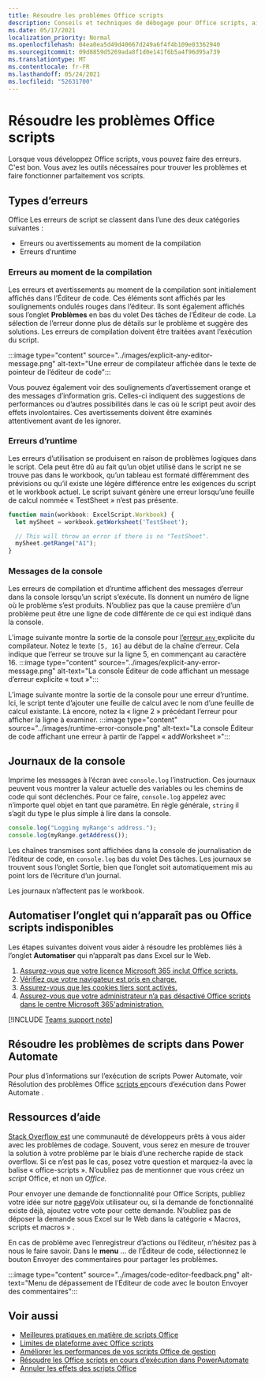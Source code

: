 ```yaml
---
title: Résoudre les problèmes Office scripts
description: Conseils et techniques de débogage pour Office scripts, ainsi que des ressources d’aide.
ms.date: 05/17/2021
localization_priority: Normal
ms.openlocfilehash: 04ea0ea5d49d40667d249a6f4f4b109e03362940
ms.sourcegitcommit: 09d8859d5269ada8f1d0e141f6b5a4f96d95a739
ms.translationtype: MT
ms.contentlocale: fr-FR
ms.lasthandoff: 05/24/2021
ms.locfileid: "52631700"
---
```

# <a name="troubleshoot-office-scripts"></a>Résoudre les problèmes Office scripts

Lorsque vous développez Office scripts, vous pouvez faire des erreurs. C'est bon. Vous avez les outils nécessaires pour trouver les problèmes et faire fonctionner parfaitement vos scripts.

## <a name="types-of-errors"></a>Types d’erreurs

Office Les erreurs de script se classent dans l’une des deux catégories suivantes :

* Erreurs ou avertissements au moment de la compilation
* Erreurs d’runtime

### <a name="compile-time-errors"></a>Erreurs au moment de la compilation

Les erreurs et avertissements au moment de la compilation sont initialement affichés dans l’Éditeur de code. Ces éléments sont affichés par les soulignements ondulés rouges dans l’éditeur. Ils sont également affichés sous l’onglet **Problèmes** en bas du volet Des tâches de l’Éditeur de code. La sélection de l’erreur donne plus de détails sur le problème et suggère des solutions. Les erreurs de compilation doivent être traitées avant l’exécution du script.

:::image type="content" source="../images/explicit-any-editor-message.png" alt-text="Une erreur de compilateur affichée dans le texte de pointeur de l’éditeur de code":::

Vous pouvez également voir des soulignements d’avertissement orange et des messages d’information gris. Celles-ci indiquent des suggestions de performances ou d’autres possibilités dans le cas où le script peut avoir des effets involontaires. Ces avertissements doivent être examinés attentivement avant de les ignorer.

### <a name="runtime-errors"></a>Erreurs d’runtime

Les erreurs d’utilisation se produisent en raison de problèmes logiques dans le script. Cela peut être dû au fait qu’un objet utilisé dans le script ne se trouve pas dans le workbook, qu’un tableau est formaté différemment des prévisions ou qu’il existe une légère différence entre les exigences du script et le workbook actuel. Le script suivant génère une erreur lorsqu’une feuille de calcul nommée « TestSheet » n’est pas présente.

```TypeScript
function main(workbook: ExcelScript.Workbook) {
  let mySheet = workbook.getWorksheet('TestSheet');

  // This will throw an error if there is no "TestSheet".
  mySheet.getRange("A1");
}
```

### <a name="console-messages"></a>Messages de la console

Les erreurs de compilation et d’runtime affichent des messages d’erreur dans la console lorsqu’un script s’exécute. Ils donnent un numéro de ligne où le problème s’est produits. N’oubliez pas que la cause première d’un problème peut être une ligne de code différente de ce qui est indiqué dans la console.

L’image suivante montre la sortie de la console pour [l’erreur `any` ](../develop/typescript-restrictions.md) explicite du compilateur. Notez le texte `[5, 16]` au début de la chaîne d’erreur. Cela indique que l’erreur se trouve sur la ligne 5, en commençant au caractère 16.
:::image type="content" source="../images/explicit-any-error-message.png" alt-text="La console Éditeur de code affichant un message d’erreur explicite « tout »":::

L’image suivante montre la sortie de la console pour une erreur d’runtime. Ici, le script tente d’ajouter une feuille de calcul avec le nom d’une feuille de calcul existante. Là encore, notez la « ligne 2 » précédant l’erreur pour afficher la ligne à examiner.
:::image type="content" source="../images/runtime-error-console.png" alt-text="La console Éditeur de code affichant une erreur à partir de l’appel « addWorksheet »":::

## <a name="console-logs"></a>Journaux de la console

Imprime les messages à l’écran avec `console.log` l’instruction. Ces journaux peuvent vous montrer la valeur actuelle des variables ou les chemins de code qui sont déclenchés. Pour ce faire, `console.log` appelez avec n’importe quel objet en tant que paramètre. En règle générale, `string` il s’agit du type le plus simple à lire dans la console.

```TypeScript
console.log("Logging myRange's address.");
console.log(myRange.getAddress());
```

Les chaînes transmises sont affichées dans la console de journalisation de l’éditeur de code, en `console.log` bas du volet Des tâches. Les journaux se  trouvent sous l’onglet Sortie, bien que l’onglet soit automatiquement mis au point lors de l’écriture d’un journal.

Les journaux n’affectent pas le workbook.

## <a name="automate-tab-not-appearing-or-office-scripts-unavailable"></a>Automatiser l’onglet qui n’apparaît pas ou Office scripts indisponibles

Les étapes suivantes doivent vous aider à résoudre les problèmes liés à l’onglet **Automatiser** qui n’apparaît pas dans Excel sur le Web.

1. [Assurez-vous que votre licence Microsoft 365 inclut Office scripts.](../overview/excel.md#requirements)
1. [Vérifiez que votre navigateur est pris en charge.](platform-limits.md#browser-support)
1. [Assurez-vous que les cookies tiers sont activés.](platform-limits.md#third-party-cookies)
1. [Assurez-vous que votre administrateur n’a pas désactivé Office scripts dans le centre Microsoft 365'administration.](/microsoft-365/admin/manage/manage-office-scripts-settings)

[!INCLUDE [Teams support note](../includes/teams-support-note.md)]

## <a name="troubleshoot-scripts-in-power-automate"></a>Résoudre les problèmes de scripts dans Power Automate

Pour plus d’informations sur l’exécution de scripts Power Automate, voir Résolution des problèmes Office [scripts en](power-automate-troubleshooting.md)cours d’exécution dans Power Automate .

## <a name="help-resources"></a>Ressources d’aide

[Stack Overflow est](https://stackoverflow.com/questions/tagged/office-scripts) une communauté de développeurs prêts à vous aider avec les problèmes de codage. Souvent, vous serez en mesure de trouver la solution à votre problème par le biais d’une recherche rapide de stack overflow. Si ce n’est pas le cas, posez votre question et marquez-la avec la balise « office-scripts ». N’oubliez pas de mentionner que vous créez un *script* Office, et non un *Office.*

Pour envoyer une demande de fonctionnalité pour Office Scripts, publiez votre idée sur notre [page](https://excel.uservoice.com/forums/274580-excel-for-the-web?category_id=143439)Voix utilisateur ou, si la demande de fonctionnalité existe déjà, ajoutez votre vote pour cette demande. N’oubliez pas de déposer la demande sous Excel sur le Web dans la catégorie « Macros, scripts et macros » .

En cas de problème avec l’enregistreur d’actions ou l’éditeur, n’hésitez pas à nous le faire savoir. Dans le **menu** ... de l’Éditeur  de code, sélectionnez le bouton Envoyer des commentaires pour partager les problèmes.

:::image type="content" source="../images/code-editor-feedback.png" alt-text="Menu de dépassement de l’Éditeur de code avec le bouton Envoyer des commentaires":::

## <a name="see-also"></a>Voir aussi

- [Meilleures pratiques en matière de scripts Office](../develop/best-practices.md)
- [Limites de plateforme avec Office scripts](platform-limits.md)
- [Améliorer les performances de vos scripts Office de gestion](../develop/web-client-performance.md)
- [Résoudre les Office scripts en cours d’exécution dans PowerAutomate](power-automate-troubleshooting.md)
- [Annuler les effets des scripts Office](undo.md)
